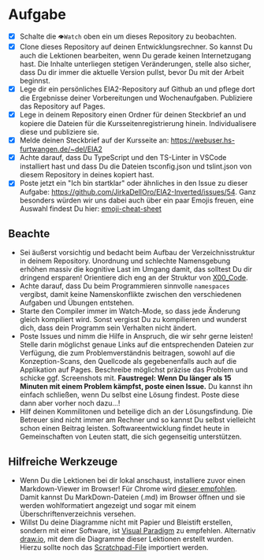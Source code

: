 # Aufgabe
- [x] Schalte die `👁Watch` oben ein um dieses Repository zu beobachten.
- [x] Clone dieses Repository auf deinen Entwicklungsrechner. So kannst Du auch die Lektionen bearbeiten, wenn Du gerade keinen Internetzugang hast. Die Inhalte unterliegen stetigen Veränderungen, stelle also sicher, dass Du dir immer die aktuelle Version pullst, bevor Du mit der Arbeit beginnst.
- [x] Lege dir ein persönliches EIA2-Repository auf Github an und pflege dort die Ergebnisse deiner Vorbereitungen und Wochenaufgaben. Publiziere das Repository auf Pages. 
- [x] Lege in deinem Repository einen Ordner für deinen Steckbrief an und kopiere die Dateien für die Kursseitenregistrierung hinein. Individualisere diese und publiziere sie. 
- [x] Melde deinen Steckbrief auf der Kursseite an: https://webuser.hs-furtwangen.de/~del/EIA2   
- [x] Achte darauf, dass Du TypeScript und den TS-Linter in VSCode installiert hast und dass Du die Dateien tsconfig.json und tslint.json von diesem Repository in deines kopiert hast.
- [x] Poste jetzt ein "Ich bin startklar" oder ähnliches in den Issue zu dieser Aufgabe: https://github.com/JirkaDellOro/EIA2-Inverted/issues/54. Ganz besonders würden wir uns dabei auch über ein paar Emojis freuen, eine Auswahl findest Du hier: [emoji-cheat-sheet](https://www.webfx.com/tools/emoji-cheat-sheet/)

## Beachte
- Sei äußerst vorsichtig und bedacht beim Aufbau der Verzeichnisstruktur in deinem Repository. Unordnung und schlechte Namensgebung erhöhen massiv die kognitive Last im Umgang damit, das solltest Du dir dringend ersparen! Orientiere dich eng an der Struktur von [X00_Code](https://github.com/JirkaDellOro/EIA2-Inverted/tree/master/X00_Code).
- Achte darauf, dass Du beim Programmieren sinnvolle `namespaces` vergibst, damit keine Namenskonflikte zwischen den verschiedenen Aufgaben und Übungen entstehen.  
- Starte den Compiler immer im Watch-Mode, so dass jede Änderung gleich kompiliert wird. Sonst vergisst Du zu kompilieren und wunderst dich, dass dein Programm sein Verhalten nicht ändert.
- Poste Issues und nimm die Hilfe in Anspruch, die wir sehr gerne leisten! Stelle darin möglichst genaue Links auf die entsprechenden Dateien zur Verfügung, die zum Problemverständnis beitragen, sowohl auf die Konzeption-Scans, den Quellcode als gegebenenfalls auch auf die Applikation auf Pages. Beschreibe möglichst präzise das Problem und schicke ggf. Screenshots mit. **Faustregel: Wenn Du länger als 15 Minuten mit einem Problem kämpfst, poste einen Issue.** Du kannst ihn einfach schließen, wenn Du selbst eine Lösung findest. Poste diese dann aber vorher noch dazu...!
- Hilf deinen Kommilitonen und beteilige dich an der Lösungsfindung. Die Betreuer sind nicht immer am Rechner und so kannst Du selbst vielleicht schon einen Beitrag leisten. Softwareentwicklung findet heute in Gemeinschaften von Leuten statt, die sich gegenseitig unterstützen.

## Hilfreiche Werkzeuge
- Wenn Du die Lektionen bei dir lokal anschaust, installiere zuvor einen Markdown-Viewer im Browser! Für Chrome wird [dieser empfohlen](https://chrome.google.com/webstore/detail/markdown-viewer/ckkdlimhmcjmikdlpkmbgfkaikojcbjk). Damit kannst Du MarkDown-Dateien (.md) im Browser öffnen und sie werden wohlformatiert angezeigt und sogar mit einem Überschriftenverzeichnis versehen.
- Willst Du deine Diagramme nicht mit Papier und Bleistift erstellen, sondern mit einer Software, ist [Visual Paradigm](https://online.visual-paradigm.com/drive/#diagramlist:proj=0&new) zu empfehlen. Alternativ [draw.io](https://www.draw.io), mit dem die Diagramme dieser Lektionen erstellt wurden. Hierzu sollte noch das [Scratchpad-File](https://jirkadelloro.github.io/EIA2-Inverted/X01_Appendix/UML/Draw.io_UML.xml) importiert werden.